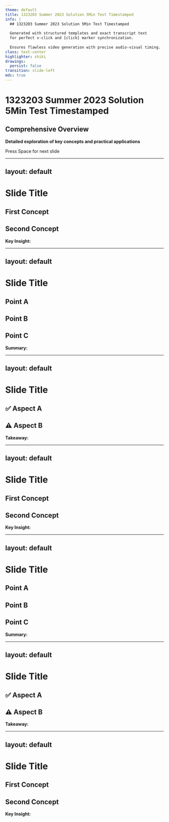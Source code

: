 ```yaml
---
theme: default
title: 1323203 Summer 2023 Solution 5Min Test Timestamped
info: |
  ## 1323203 Summer 2023 Solution 5Min Test Timestamped
  
  Generated with structured templates and exact transcript text
  for perfect v-click and [click] marker synchronization.
  
  Ensures flawless video generation with precise audio-visual timing.
class: text-center
highlighter: shiki
drawings:
  persist: false
transition: slide-left
mdc: true
---
```


<!-- 
🤖 AI AGENT INSTRUCTIONS FOR SLIDE CONTENT GENERATION:

✅ ALLOWED MODIFICATIONS:
- Replace slide titles with meaningful content-based titles from transcript
- Fill in placeholder content areas with relevant information from transcript
- Customize headings, bullet points, and visual elements
- Add relevant examples, code snippets, or explanations

❌ FORBIDDEN MODIFICATIONS:
- DO NOT modify v-click structure or numbering
- DO NOT change [click] marker positions in speaker notes
- DO NOT alter the exact speaker transcript text
- DO NOT remove or change template structure

🎯 GOAL: Create engaging slides while preserving exact transcript and perfect synchronization
-->

# 1323203 Summer 2023 Solution 5Min Test Timestamped

## Comprehensive Overview

**Detailed exploration of key concepts and practical applications**

<div class="pt-12">
  <span @click="$slidev.nav.next" class="px-2 py-1 rounded cursor-pointer" hover="bg-white bg-opacity-10">
    Press Space for next slide <carbon:arrow-right class="inline"/>
  </span>
</div>

<!--
Dr. James: Welcome to the Deep Dive. We're here to pull out the key info you need from different sources. That's right. And today we're looking at a summer 2023 exam solution guide. It's all about the basics of Python programming.

Sarah: Yep, the fundamentals.

Dr. James: So whether this is maybe your first time seeing this stuff or you need a refresher, or maybe you just want things clear before you actually start coding, our aim is to, you know, make these technical ideas understandable, maybe even interesting. Hopefully.

Sarah: And this guide, it hits definitions, rules, code examples, pretty comprehensive for fundamentals.
-->

---
layout: default
---

# Slide Title

<div class="grid grid-cols-2 gap-8">

<div>

## **First Concept**

<v-click at="1">

<!-- AI AGENT: Add content based on transcript context -->

</v-click>

</div>

<div v-click at="2">

## **Second Concept**

<!-- AI AGENT: Add content based on transcript context -->

</div>

</div>

<div v-click="3" class="mt-8 p-4 bg-gradient-to-r from-blue-50 to-purple-50 rounded-lg">
<strong>Key Insight:</strong> <!-- AI AGENT: Add summary from transcript -->
</div>

<!--
[click] Dr. James: Okay, let's dive in. First concept, algorithms. Sounds maybe a bit formal, but what is an algorithm really?

[click] Sarah: Well, at its heart, it's just a step-by-step procedure. It's a way to solve a problem in a specific finite sequence of steps. Like a recipe. Exactly like a recipe. That's a great analogy. For computers, it's the set of instructions to get a certain result. And honestly, algorithms are the logic behind pretty much all software.

Dr. James: Makes sense. And the material gives this mnemonic, C or VC, to remember the advantages. What's that about?

[click] Sarah: Ah, yes. C or ER or VC. Okay, so C is for clarity. The instructions need to be totally unambiguous.
-->

---
layout: default
---

# Slide Title

<div class="grid grid-cols-3 gap-6">

<div v-click="1" class="bg-gradient-to-br from-blue-50 to-blue-100 p-6 rounded-xl">

## **Point A**

<!-- AI AGENT: Add content from transcript -->

</div>

<div v-click="2" class="bg-gradient-to-br from-green-50 to-green-100 p-6 rounded-xl">

## **Point B**

<!-- AI AGENT: Add content from transcript -->

</div>

<div v-click="3" class="bg-gradient-to-br from-purple-50 to-purple-100 p-6 rounded-xl">

## **Point C**

<!-- AI AGENT: Add content from transcript -->

</div>

</div>

<div v-click="4" class="mt-8 p-4 bg-gradient-to-r from-indigo-50 to-cyan-50 rounded-lg">
<strong>Summary:</strong> <!-- AI AGENT: Add conclusion from transcript -->
</div>

<!--
[click] Sarah: No confusion for the programmer or the machine. Right. E is efficiency. Good algorithms, they try to use resources, well, time, memory. Think about sorting huge amounts of data. Yeah, you want that fast. Exactly. Efficiency matters. R is reusability. Often, you build an algorithm for one thing, but you can adapt it or reuse parts for similar problems later. Saves a lot of work. V is verification. Clear steps mean it's easier to test and debug, make sure it actually works correctly. Before coding it up.

[click] Dr. James: Precisely.

Sarah: And the last C is communication. An algorithm is like a blueprint. It helps different people understand the solution, work together on it.
-->

---
layout: default
---

# Slide Title

<div class="grid grid-cols-2 gap-8">

<div class="bg-blue-50 p-6 rounded-lg">

## ✅ **Aspect A**

<v-click at="1">

<!-- AI AGENT: Add content from transcript -->

</v-click>

</div>

<div class="bg-orange-50 p-6 rounded-lg">

## ⚠️ **Aspect B**

<v-click at="2">

<!-- AI AGENT: Add content from transcript -->

</v-click>

</div>

</div>

<div v-click="3" class="mt-8 p-4 bg-gradient-to-r from-green-50 to-blue-50 rounded-lg">
<strong>Takeaway:</strong> <!-- AI AGENT: Add conclusion from transcript -->
</div>

<!--
Dr. James: So it's really about planning it out first. Okay. Another tool for planning is the flow chart. How do they fit in?

[click] Sarah: Flow charts are basically visual algorithms. Instead of just text, you use standard symbols and arrows to show the sequence, the decisions, the flow of logic.

Dr. James: More graphical.

Sarah: Yeah, much more graphical. Sometimes easier to grasp the overall structure quickly, like looking at a map instead of reading directions. Got it.

[click] Dr. James: And like algorithms, there are rules for good flow charts. The source mentions PDRSC.

Sarah: PDRSC. P, use the proper symbols. Rectangles for actions, diamonds for decisions, you know, the standard shape so everyone reads it the same way.

Dr. James: Okay.

[click] Sarah: D, direction. Generally top to bottom, left to right.
-->

---
layout: default
---

# Slide Title

<div class="grid grid-cols-2 gap-8">

<div>

## **First Concept**

<v-click at="1">

<!-- AI AGENT: Add content based on transcript context -->

</v-click>

</div>

<div v-click at="2">

## **Second Concept**

<!-- AI AGENT: Add content based on transcript context -->

</div>

</div>

<div v-click="3" class="mt-8 p-4 bg-gradient-to-r from-blue-50 to-purple-50 rounded-lg">
<strong>Key Insight:</strong> <!-- AI AGENT: Add summary from transcript -->
</div>

<!--
Sarah: Keeps it easy to follow. Standard flow.

Dr. James: Right.

[click] Sarah: R, single entry exit. Should have one clear start, one clear end. Keeps it organized. S, clarity. Keep the text inside the symbols concise, easy to understand steps. And C, consistency. Use the same level of detail and symbols throughout.

Dr. James: Makes sense. The guide even gives an example. Calculating simple interest, how would that look as a flow chart? Okay.

Sarah: So you'd start with a start oval, then an arrow to a parallelogram, input PRT, principal rate time.

[click] Dr. James: The inputs. Right.

Sarah: Then an arrow to a rectangle for the calculation. SI equals PRT 100. That's the process.

Dr. James: The formula.

Sarah: Yep.

[click] Dr. James: Arrow again to another parallelogram, output SI, show the result.
-->

---
layout: default
---

# Slide Title

<div class="grid grid-cols-3 gap-6">

<div v-click="1" class="bg-gradient-to-br from-blue-50 to-blue-100 p-6 rounded-xl">

## **Point A**

<!-- AI AGENT: Add content from transcript -->

</div>

<div v-click="2" class="bg-gradient-to-br from-green-50 to-green-100 p-6 rounded-xl">

## **Point B**

<!-- AI AGENT: Add content from transcript -->

</div>

<div v-click="3" class="bg-gradient-to-br from-purple-50 to-purple-100 p-6 rounded-xl">

## **Point C**

<!-- AI AGENT: Add content from transcript -->

</div>

</div>

<div v-click="4" class="mt-8 p-4 bg-gradient-to-r from-indigo-50 to-cyan-50 rounded-lg">
<strong>Summary:</strong> <!-- AI AGENT: Add conclusion from transcript -->
</div>

<!--
[click] Dr. James: And finally, an arrow to an end oval.

[click] Sarah: So if I wanted to figure out interest on, say, a quick loan.

[click] Dr. James: Exactly. It maps out those exact steps, get the numbers, do the math, show the answer. Very clear.

Sarah: Okay. Solid foundation for problem solving. Let's shift into Python itself. Assignment operators. What are these?

[click] Dr. James: Assignment operators are how you give values to variables in Python. The basic one is just the equal sign. Simple enough. But Python has these shorthand operators too. Like instead of XX plus 5, you can just write X plus up to 5. Combines the math and the assignment. Ah, shortcuts. Yeah. They make code shorter, often a bit easier to read, especially if you're updating the same variable a lot.
-->

---
layout: default
---

# Slide Title

<div class="grid grid-cols-2 gap-8">

<div class="bg-blue-50 p-6 rounded-lg">

## ✅ **Aspect A**

<v-click at="1">

<!-- AI AGENT: Add content from transcript -->

</v-click>

</div>

<div class="bg-orange-50 p-6 rounded-lg">

## ⚠️ **Aspect B**

<v-click at="2">

<!-- AI AGENT: Add content from transcript -->

</v-click>

</div>

</div>

<div v-click="3" class="mt-8 p-4 bg-gradient-to-r from-green-50 to-blue-50 rounded-lg">
<strong>Takeaway:</strong> <!-- AI AGENT: Add conclusion from transcript -->
</div>

<!--
[click] Sarah: And the guide lists a whole bunch, plus any errors, even things like NMN.

Dr. James: It's quite a set. Each one pairs an operation like multiplication or maybe integer division with assignment. The mnemonic they use is value.

[click] Sarah: Variable assignment is like updating existing values. Sort of captures the idea that you're usually modifying what's already in the variable. It's concise and sometimes it can even be slightly more efficient.

Dr. James: Right. Efficiency and cleaner code. Always good. Next up, Python data types. This feels really fundamental. Oh, absolutely.

[click] Sarah: Data types just classify what kind of value a variable can hold. Is it a whole number? Text?
-->

---
layout: default
---

# Slide Title

<div class="grid grid-cols-2 gap-8">

<div>

## **First Concept**

<v-click at="1">

<!-- AI AGENT: Add content based on transcript context -->

</v-click>

</div>

<div v-click at="2">

## **Second Concept**

<!-- AI AGENT: Add content based on transcript context -->

</div>

</div>

<div v-click="3" class="mt-8 p-4 bg-gradient-to-r from-blue-50 to-purple-50 rounded-lg">
<strong>Key Insight:</strong> <!-- AI AGENT: Add summary from transcript -->
</div>

<!--
Sarah: A true false thing. The computer handles different types differently.

[click] Dr. James: And Python figures this out mostly on its own, right? Dynamically typed.

Sarah: It is dynamically typed, yes. You often don't have to declare the type explicitly. But understanding the types is still crucial for writing code that works correctly and, again, efficiently.

[click] Dr. James: And there are quite a few types listed. Int, float, stripe, bool, list, tuple, set, dict.

Sarah: Even complex and untyped.

[click] Dr. James: It's a good range. You've got int,
-->
